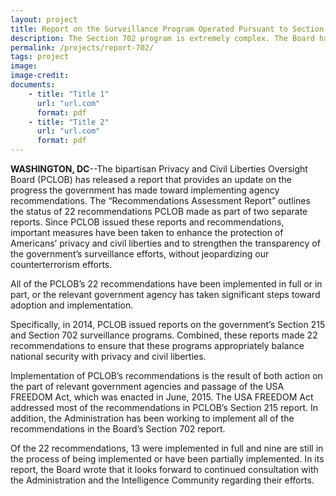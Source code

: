 ```yaml
---
layout: project
title: Report on the Surveillance Program Operated Pursuant to Section 702 of the Foreign Intelligence Surveillance Act
description: The Section 702 program is extremely complex. The Board has found that certain aspects of the program’s implementation raise privacy concerns. The Board offers a series of policy recommendations to strengthen privacy safeguards and to address these concerns.
permalink: /projects/report-702/
tags: project
image:
image-credit:
documents:
    - title: "Title 1"
      url: "url.com"
      format: pdf
    - title: "Title 2"
      url: "url.com"
      format: pdf
---
```

<strong>WASHINGTON, DC</strong>--The bipartisan Privacy and Civil Liberties Oversight Board (PCLOB) has released a report that provides an update on the progress the government has made toward implementing agency recommendations. The “Recommendations Assessment Report” outlines the status of 22 recommendations PCLOB made as part of two separate reports. Since PCLOB issued these reports and recommendations, important measures have been taken to enhance the protection of Americans’ privacy and civil liberties and to strengthen the transparency of the government’s surveillance efforts, without jeopardizing our counterterrorism efforts.

All of the PCLOB’s 22 recommendations have been implemented in full or in part, or the relevant government agency has taken significant steps toward adoption and implementation. 

Specifically, in 2014, PCLOB issued reports on the government’s Section 215 and Section 702 surveillance programs. Combined, these reports made 22 recommendations to ensure that these programs appropriately balance national security with privacy and civil liberties.

Implementation of PCLOB’s recommendations is the result of both action on the part of relevant government agencies and passage of the USA FREEDOM Act, which was enacted in June, 2015.  The USA FREEDOM Act addressed most of the recommendations in PCLOB’s Section 215 report. In addition, the Administration has been working to implement all of the recommendations in the Board’s Section 702 report.             

Of the 22 recommendations, 13 were implemented in full and nine are still in the process of being implemented or have been partially implemented. In its report, the Board wrote that it looks forward to continued consultation with the Administration and the Intelligence Community regarding their efforts.

